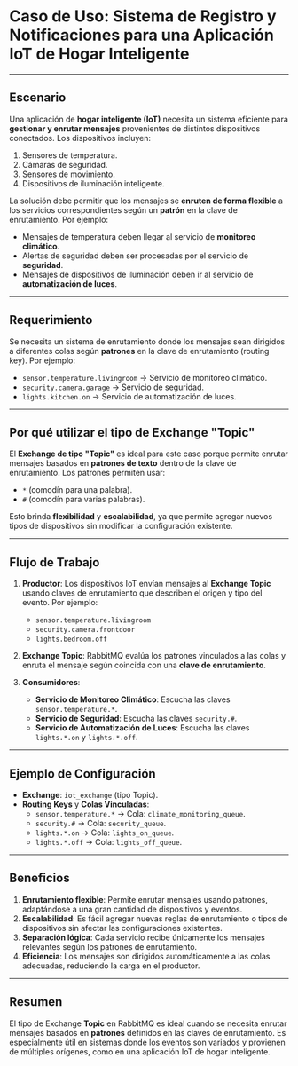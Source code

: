 # Caso de Uso: Sistema de Registro y Notificaciones para una Aplicación IoT de Hogar Inteligente

---

## Escenario

Una aplicación de **hogar inteligente (IoT)** necesita un sistema eficiente para **gestionar y enrutar mensajes** provenientes de distintos dispositivos conectados. Los dispositivos incluyen:

1. Sensores de temperatura.
2. Cámaras de seguridad.
3. Sensores de movimiento.
4. Dispositivos de iluminación inteligente.

La solución debe permitir que los mensajes se **enruten de forma flexible** a los servicios correspondientes según un **patrón** en la clave de enrutamiento. Por ejemplo:

- Mensajes de temperatura deben llegar al servicio de **monitoreo climático**.
- Alertas de seguridad deben ser procesadas por el servicio de **seguridad**.
- Mensajes de dispositivos de iluminación deben ir al servicio de **automatización de luces**.

---

## Requerimiento

Se necesita un sistema de enrutamiento donde los mensajes sean dirigidos a diferentes colas según **patrones** en la clave de enrutamiento (routing key). Por ejemplo:

- `sensor.temperature.livingroom` → Servicio de monitoreo climático.
- `security.camera.garage` → Servicio de seguridad.
- `lights.kitchen.on` → Servicio de automatización de luces.

---

## Por qué utilizar el tipo de Exchange "Topic"

El **Exchange de tipo "Topic"** es ideal para este caso porque permite enrutar mensajes basados en **patrones de texto** dentro de la clave de enrutamiento. Los patrones permiten usar:

- `*` (comodín para una palabra).
- `#` (comodín para varias palabras).

Esto brinda **flexibilidad** y **escalabilidad**, ya que permite agregar nuevos tipos de dispositivos sin modificar la configuración existente.

---

## Flujo de Trabajo

1. **Productor**: Los dispositivos IoT envían mensajes al **Exchange Topic** usando claves de enrutamiento que describen el origen y tipo del evento. Por ejemplo:
    - `sensor.temperature.livingroom`
    - `security.camera.frontdoor`
    - `lights.bedroom.off`

2. **Exchange Topic**: RabbitMQ evalúa los patrones vinculados a las colas y enruta el mensaje según coincida con una **clave de enrutamiento**.

3. **Consumidores**:
    - **Servicio de Monitoreo Climático**: Escucha las claves `sensor.temperature.*`.
    - **Servicio de Seguridad**: Escucha las claves `security.#`.
    - **Servicio de Automatización de Luces**: Escucha las claves `lights.*.on` y `lights.*.off`.

---

## Ejemplo de Configuración

- **Exchange**: `iot_exchange` (tipo Topic).
- **Routing Keys** y **Colas Vinculadas**:
    - `sensor.temperature.*` → Cola: `climate_monitoring_queue`.
    - `security.#` → Cola: `security_queue`.
    - `lights.*.on` → Cola: `lights_on_queue`.
    - `lights.*.off` → Cola: `lights_off_queue`.

---

## Beneficios

1. **Enrutamiento flexible**: Permite enrutar mensajes usando patrones, adaptándose a una gran cantidad de dispositivos y eventos.
2. **Escalabilidad**: Es fácil agregar nuevas reglas de enrutamiento o tipos de dispositivos sin afectar las configuraciones existentes.
3. **Separación lógica**: Cada servicio recibe únicamente los mensajes relevantes según los patrones de enrutamiento.
4. **Eficiencia**: Los mensajes son dirigidos automáticamente a las colas adecuadas, reduciendo la carga en el productor.

---

## Resumen

El tipo de Exchange **Topic** en RabbitMQ es ideal cuando se necesita enrutar mensajes basados en **patrones** definidos en las claves de enrutamiento. Es especialmente útil en sistemas donde los eventos son variados y provienen de múltiples orígenes, como en una aplicación IoT de hogar inteligente.
